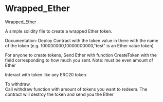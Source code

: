 # Wrapped_Ether
Wrapped_Ether


A simple solidity file to create a wrapped Ether token.

Documentation:
Deploy Contract with the token value in there with the name of the token (e.g. 100000000,10000000000,"test" is an Ether value token)

For anyone to create tokens, Send Ether with function CreateToken with the field corresponding to how much you sent.
Note: must be even amount of Ether

Interact with token like any ERC20 token.

To withdraw.  
Call withdraw function with amount of tokens you want to redeem. The contract will destroy the token and send you the Ether
